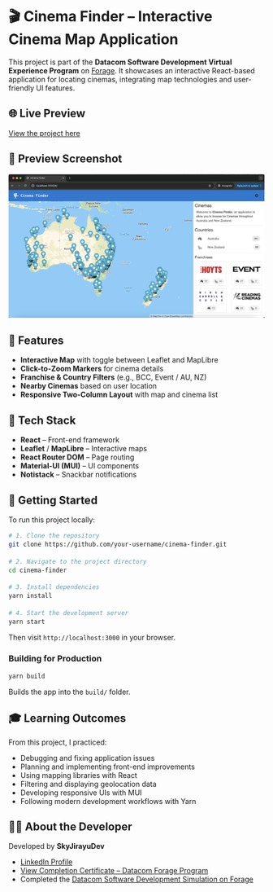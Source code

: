 # 🎬 Cinema Finder – Interactive Cinema Map Application

This project is part of the **Datacom Software Development Virtual Experience Program** on [Forage](https://www.theforage.com/simulations/datacom/software-development-l47g). It showcases an interactive React-based application for locating cinemas, integrating map technologies and user-friendly UI features.

## 🌐 Live Preview

[View the project here](https://skyjirayudev.github.io/cinema-finder-main)

## 📸 Preview Screenshot

![Preview Cinema Finder](/public/cinema-finder.png)

## 📌 Features

- **Interactive Map** with toggle between Leaflet and MapLibre
- **Click-to-Zoom Markers** for cinema details
- **Franchise & Country Filters** (e.g., BCC, Event / AU, NZ)
- **Nearby Cinemas** based on user location
- **Responsive Two-Column Layout** with map and cinema list

## 🔧 Tech Stack

- **React** – Front-end framework  
- **Leaflet** / **MapLibre** – Interactive maps  
- **React Router DOM** – Page routing  
- **Material-UI (MUI)** – UI components  
- **Notistack** – Snackbar notifications  

## 🚀 Getting Started

To run this project locally:

```bash
# 1. Clone the repository
git clone https://github.com/your-username/cinema-finder.git

# 2. Navigate to the project directory
cd cinema-finder

# 3. Install dependencies
yarn install

# 4. Start the development server
yarn start
```

Then visit `http://localhost:3000` in your browser.

### Building for Production

```bash
yarn build
```

Builds the app into the `build/` folder.

## 🎓 Learning Outcomes

From this project, I practiced:

- Debugging and fixing application issues  
- Planning and implementing front-end improvements  
- Using mapping libraries with React  
- Filtering and displaying geolocation data  
- Developing responsive UIs with MUI  
- Following modern development workflows with Yarn  

## 👨‍💻 About the Developer

Developed by **SkyJirayuDev**

- [LinkedIn Profile](https://www.linkedin.com/in/jirayu-saisuwan-603a44316/)  
- [View Completion Certificate – Datacom Forage Program](https://forage-uploads-prod.s3.amazonaws.com/completion-certificates/gCW7Xki5Y3vNpBmnn/L3NcyCoAjLno9d3T9_gCW7Xki5Y3vNpBmnn_7q9xfN9WibrHpdbSp_1746191115154_completion_certificate.pdf)  
- Completed the [Datacom Software Development Simulation on Forage](https://www.theforage.com/simulations/datacom/software-development-l47g)
